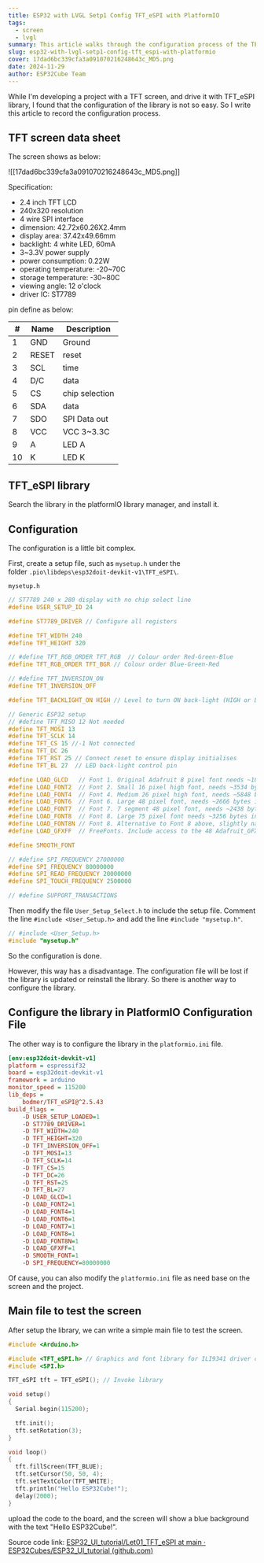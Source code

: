 ```yaml
---
title: ESP32 with LVGL Setp1 Config TFT_eSPI with PlatformIO
tags:
  - screen
  - lvgl
summary: This article walks through the configuration process of the TFT_eSPI library for a 2.4 inch TFT display powered by the ESP32, detailing setup steps in both a custom header file and the PlatformIO configuration file.
slug: esp32-with-lvgl-setp1-config-tft_espi-with-platformio
cover: 17dad6bc339cfa3a091070216248643c_MD5.png
date: 2024-11-29
author: ESP32Cube Team
---
```


While I'm developing a project with a TFT screen, and drive it with TFT_eSPI library, I found that the configuration of the library is not so easy. So I write this article to record the configuration process.

## TFT screen data sheet

The screen shows as below:

![[17dad6bc339cfa3a091070216248643c_MD5.png]]

Specification:

- 2.4 inch TFT LCD
- 240x320 resolution
- 4 wire SPI interface
- dimension: 42.72x60.26X2.4mm
- display area: 37.42x49.66mm
- backlight: 4 white LED, 60mA
- 3~3.3V power supply
- power consumption: 0.22W
- operating temperature: -20~70C
- storage temperature: -30~80C
- viewing angle: 12 o'clock
- driver IC: ST7789

pin define as below:

| #  | Name  | Description    |
| ---- | ------- | ---------------- |
|  1 | GND   | Ground         |
|  2 | RESET | reset          |
|  3 | SCL   | time           |
|  4 | D/C   | data           |
|  5 | CS    | chip selection |
|  6 | SDA   | data           |
|  7 | SDO   | SPI Data out   |
|  8 | VCC   | VCC 3\~3.3C    |
|  9 | A     | LED A          |
| 10 | K     | LED K          |

## TFT_eSPI library

Search the library in the platformIO library manager, and install it.

## Configuration

The configuration is a little bit complex.

First, create a setup file, such as `mysetup.h` under the folder `.pio\libdeps\esp32doit-devkit-v1\TFT_eSPI\`.

`mysetup.h`

```c
// ST7789 240 x 280 display with no chip select line
#define USER_SETUP_ID 24

#define ST7789_DRIVER // Configure all registers

#define TFT_WIDTH 240
#define TFT_HEIGHT 320

// #define TFT_RGB_ORDER TFT_RGB  // Colour order Red-Green-Blue
#define TFT_RGB_ORDER TFT_BGR // Colour order Blue-Green-Red

// #define TFT_INVERSION_ON
#define TFT_INVERSION_OFF

#define TFT_BACKLIGHT_ON HIGH // Level to turn ON back-light (HIGH or LOW)

// Generic ESP32 setup
// #define TFT_MISO 12 Not needed
#define TFT_MOSI 13
#define TFT_SCLK 14
#define TFT_CS 15 //-1 Not connected
#define TFT_DC 26
#define TFT_RST 25 // Connect reset to ensure display initialises
#define TFT_BL 27  // LED back-light control pin

#define LOAD_GLCD   // Font 1. Original Adafruit 8 pixel font needs ~1820 bytes in FLASH
#define LOAD_FONT2  // Font 2. Small 16 pixel high font, needs ~3534 bytes in FLASH, 96 characters
#define LOAD_FONT4  // Font 4. Medium 26 pixel high font, needs ~5848 bytes in FLASH, 96 characters
#define LOAD_FONT6  // Font 6. Large 48 pixel font, needs ~2666 bytes in FLASH, only characters 1234567890:-.apm
#define LOAD_FONT7  // Font 7. 7 segment 48 pixel font, needs ~2438 bytes in FLASH, only characters 1234567890:.
#define LOAD_FONT8  // Font 8. Large 75 pixel font needs ~3256 bytes in FLASH, only characters 1234567890:-.
#define LOAD_FONT8N // Font 8. Alternative to Font 8 above, slightly narrower, so 3 digits fit a 160 pixel TFT
#define LOAD_GFXFF  // FreeFonts. Include access to the 48 Adafruit_GFX free fonts FF1 to FF48 and custom fonts

#define SMOOTH_FONT

// #define SPI_FREQUENCY 27000000
#define SPI_FREQUENCY 80000000
#define SPI_READ_FREQUENCY 20000000
#define SPI_TOUCH_FREQUENCY 2500000

// #define SUPPORT_TRANSACTIONS
```

Then modify the file `User_Setup_Select.h` to include the setup file. Comment the line `#include <User_Setup.h>` and add the line `#include "mysetup.h"`.

```c
// #include <User_Setup.h>
#include "mysetup.h"
```

So the configuration is done.

However, this way has a disadvantage. The configuration file will be lost if the library is updated or reinstall the library. So there is another way to configure the library.

## Configure the library in PlatformIO Configuration File

The other way is to configure the library in the `platformio.ini` file.

```ini
[env:esp32doit-devkit-v1]
platform = espressif32
board = esp32doit-devkit-v1
framework = arduino
monitor_speed = 115200
lib_deps = 
	bodmer/TFT_eSPI@^2.5.43
build_flags =
  	-D USER_SETUP_LOADED=1
	-D ST7789_DRIVER=1
    -D TFT_WIDTH=240
    -D TFT_HEIGHT=320
	-D TFT_INVERSION_OFF=1
  	-D TFT_MOSI=13
  	-D TFT_SCLK=14
  	-D TFT_CS=15
  	-D TFT_DC=26
  	-D TFT_RST=25
  	-D TFT_BL=27
    -D LOAD_GLCD=1
    -D LOAD_FONT2=1
    -D LOAD_FONT4=1
    -D LOAD_FONT6=1
    -D LOAD_FONT7=1
    -D LOAD_FONT8=1
    -D LOAD_FONT8N=1
    -D LOAD_GFXFF=1
    -D SMOOTH_FONT=1
    -D SPI_FREQUENCY=80000000
```

Of cause, you can also modify the `platformio.ini` file as need base on the screen and the project.

## Main file to test the screen

After setup the library, we can write a simple main file to test the screen.

```c
#include <Arduino.h>

#include <TFT_eSPI.h> // Graphics and font library for ILI9341 driver chip
#include <SPI.h>

TFT_eSPI tft = TFT_eSPI(); // Invoke library

void setup()
{
  Serial.begin(115200);

  tft.init();
  tft.setRotation(3);
}

void loop()
{
  tft.fillScreen(TFT_BLUE);
  tft.setCursor(50, 50, 4);
  tft.setTextColor(TFT_WHITE);
  tft.println("Hello ESP32Cube!");
  delay(2000);
}
```

upload the code to the board, and the screen will show a blue background with the text "Hello ESP32Cube!".

Source code link: [ESP32_UI_tutorial/Let01_TFT_eSPI at main · ESP32Cubes/ESP32_UI_tutorial (github.com)](https://github.com/ESP32Cubes/ESP32_UI_tutorial/tree/main/Let01_TFT_eSPI)